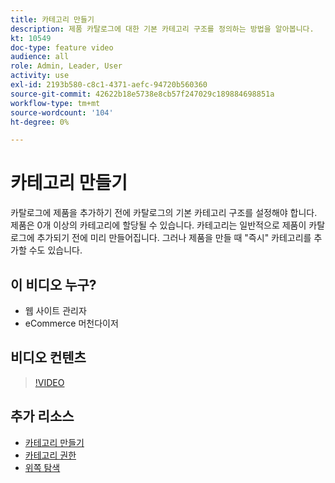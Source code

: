 ```yaml
---
title: 카테고리 만들기
description: 제품 카탈로그에 대한 기본 카테고리 구조를 정의하는 방법을 알아봅니다.
kt: 10549
doc-type: feature video
audience: all
role: Admin, Leader, User
activity: use
exl-id: 2193b580-c8c1-4371-aefc-94720b560360
source-git-commit: 42622b18e5738e8cb57f247029c189884698851a
workflow-type: tm+mt
source-wordcount: '104'
ht-degree: 0%

---
```


# 카테고리 만들기

카탈로그에 제품을 추가하기 전에 카탈로그의 기본 카테고리 구조를 설정해야 합니다. 제품은 0개 이상의 카테고리에 할당될 수 있습니다. 카테고리는 일반적으로 제품이 카탈로그에 추가되기 전에 미리 만들어집니다. 그러나 제품을 만들 때 &quot;즉시&quot; 카테고리를 추가할 수도 있습니다.

## 이 비디오 누구?

- 웹 사이트 관리자
- eCommerce 머천다이저

## 비디오 컨텐츠

>[!VIDEO](https://video.tv.adobe.com/v/343746?quality=12&learn=on)

## 추가 리소스

- [카테고리 만들기](https://docs.magento.com/user-guide/catalog/category-create.html)
- [카테고리 권한](https://docs.magento.com/user-guide/catalog/category-permissions.html)
- [위쪽 탐색](https://docs.magento.com/user-guide/catalog/navigation-top.html)
